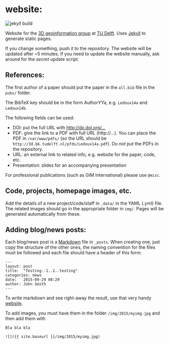 # website:

![jekyll build](https://github.com/tudelft3d/website/workflows/jekyll%20build/badge.svg)


Website for the [3D geoinformation group](http://3dgeoinfo.bk.tudelft.nl) at [TU Delft](http://www.tudelft.nl). Uses [Jekyll](http://www.jekyllrb.com) to generate static pages.

If you change something, push it to the repository. The website will be updated after ~5 minutes. If you need to update the website manually, ask around for the *secret* update script.


## References:

The first author of a paper should put the paper in the `all.bib` file in the `pubs/` folder. 

The BibTeX key should be in the form AuthorYYa, e.g. `Ledoux14a` and `Ledoux14b`. 

The following fields can be used:

  * DOI: put the full URL with http://dx.doi.org/…
  * PDF: give the link to a PDF with full URL (http://…). You can place the PDF in `/var/www/pdfs/` (so the URL should be `http://3d.bk.tudelft.nl/pfds/Ledoux14a.pdf`). Do *not* put the PDFs in the repository.
  * URL: an external link to related info, e.g. website for the paper, code, etc.
  * Presentation: slides for an accompanying presentation

For professional publications (such as GIM International) please use `@misc`. 


## Code, projects, homepage images, etc.

Add the details of a new project/code/staff in `_data/` in the YAML (.yml) file. The related images should go in the appropriate folder in `img/`. Pages will be generated automatically from these.


## Adding blog/news posts:

Each blog/news post is a [Markdown](http://daringfireball.net/projects/markdown/syntax) file in `_posts`. When creating one, just copy the structure of the other ones, the naming convention for the files must be followed and each file should have a header of this form:

```
---
layout: post
title:  "Testing..1..2..testing"
categories: news
date:   2015-09-29 08:29
author: John Smith
---
```

To write markdown and see right-away the result, use that very handy [website](http://dillinger.io). 

To add images, you must have them in the folder `/img/2015/myimg.jpg` and then add them with 

```
Bla bla bla 

![]({{ site.baseurl }}/img/2015/myimg.jpg)
```
